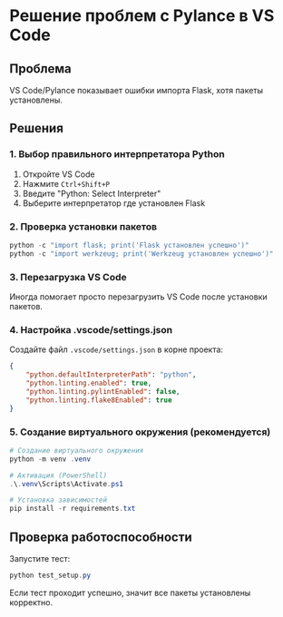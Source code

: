 # Решение проблем с Pylance в VS Code

## Проблема
VS Code/Pylance показывает ошибки импорта Flask, хотя пакеты установлены.

## Решения

### 1. Выбор правильного интерпретатора Python
1. Откройте VS Code
2. Нажмите `Ctrl+Shift+P`
3. Введите "Python: Select Interpreter"
4. Выберите интерпретатор где установлен Flask

### 2. Проверка установки пакетов
```powershell
python -c "import flask; print('Flask установлен успешно')"
python -c "import werkzeug; print('Werkzeug установлен успешно')"
```

### 3. Перезагрузка VS Code
Иногда помогает просто перезагрузить VS Code после установки пакетов.

### 4. Настройка .vscode/settings.json
Создайте файл `.vscode/settings.json` в корне проекта:
```json
{
    "python.defaultInterpreterPath": "python",
    "python.linting.enabled": true,
    "python.linting.pylintEnabled": false,
    "python.linting.flake8Enabled": true
}
```

### 5. Создание виртуального окружения (рекомендуется)
```powershell
# Создание виртуального окружения
python -m venv .venv

# Активация (PowerShell)
.\.venv\Scripts\Activate.ps1

# Установка зависимостей
pip install -r requirements.txt
```

## Проверка работоспособности
Запустите тест:
```powershell
python test_setup.py
```

Если тест проходит успешно, значит все пакеты установлены корректно.

